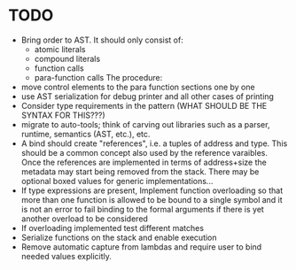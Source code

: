 # TODO #
- Bring order to AST. It should only consist of:
  - atomic literals
  - compound literals
  - function calls
  - para-function calls
 The procedure:
 - move control elements to the para function sections one by one
- use AST serialization for debug printer and all other cases of printing
- Consider type requirements in the pattern (WHAT SHOULD BE THE SYNTAX FOR THIS???)
- migrate to auto-tools; think of carving out libraries such as a parser, runtime, semantics (AST, etc.), etc.
- A bind should create "references", i.e. a tuples of address and type.
  This should be a common concept also used by the reference varaibles. Once
  the references are implemented in terms of address+size the metadata may start
  being removed from the stack. There may be optional boxed values for generic
  implementations...
- If type expressions are present, Implement function overloading so that more than one function is allowed
  to be bound to a single symbol and it is not an error to fail binding to the formal arguments if there
  is yet another overload to be considered
- If overloading implemented test different matches
- Serialize functions on the stack and enable execution
- Remove automatic capture from lambdas and require user to bind needed values explicitly.
